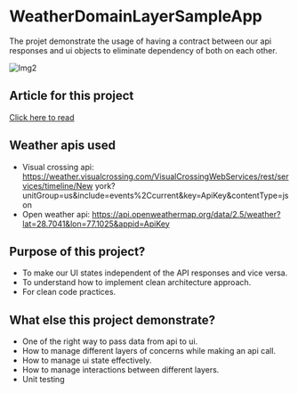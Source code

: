 # WeatherDomainLayerSampleApp
The projet demonstrate the usage of having a contract between our api responses and ui objects to eliminate dependency of both on each other.

![Img2](https://user-images.githubusercontent.com/4559525/177165859-5ccf0e07-664d-4ed9-bfec-25c078446a5e.png)

## Article for this project
[Click here to read](https://saurabhpant.medium.com/a-better-way-to-pass-data-from-api-to-composable-jetpack-compose-android-b844ec1da072)

## Weather apis used
- Visual crossing api: https://weather.visualcrossing.com/VisualCrossingWebServices/rest/services/timeline/New york?unitGroup=us&include=events%2Ccurrent&key=ApiKey&contentType=json
- Open weather api: https://api.openweathermap.org/data/2.5/weather?lat=28.7041&lon=77.1025&appid=ApiKey

## Purpose of this project?

- To make our UI states independent of the API responses and vice versa.
- To understand how to implement clean architecture approach.
- For clean code practices.

## What else this project demonstrate?

- One of the right way to pass data from api to ui.
- How to manage different layers of concerns while making an api call.
- How to manage ui state effectively.
- How to manage interactions between different layers.
- Unit testing

